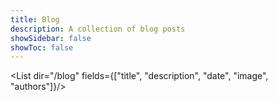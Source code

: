 ```yaml
---
title: Blog
description: A collection of blog posts
showSidebar: false
showToc: false
---
```


<List dir="/blog" fields={["title", "description", "date", "image", "authors"]}/>
